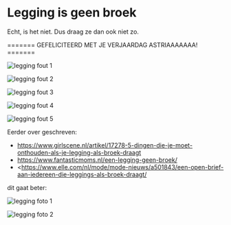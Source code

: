 Legging is geen broek
================

Echt, is het niet. Dus draag ze dan ook niet zo.


======= GEFELICITEERD MET JE VERJAARDAG ASTRIAAAAAAA! =======




![legging fout 1](images/2093.jpg)

![legging fout 2](images/4935ebfbea_1426859872_Smokkelen-door-een-geheel-leggingpak-aan-te-trekken-maakt-het-nog-geen-broek__list-noup.jpg)

![legging fout 3](images/700xnx737897-pagespeed-ic-ergsqwizrp-o.png)

![legging fout 4](images/cad705cea3_1426857871_Wij-herhalen-een-legging-is-geen-broek__list-noup.jpg)

![legging fout 5](images/leggings-zijn-geen-broeken-nsmbl-10-b.jpg)

Eerder over geschreven:

- <https://www.girlscene.nl/artikel/17278-5-dingen-die-je-moet-onthouden-als-je-legging-als-broek-draagt>
- <https://www.fantasticmoms.nl/een-legging-geen-broek/>
- <https://www.elle.com/nl/mode/mode-nieuws/a501843/een-open-brief-aan-iedereen-die-leggings-als-broek-draagt/


dit gaat beter:

![legging foto 1](images/ayo-ogunseinde-0xWXyaa8bTQ-unsplash.jpg)

![legging foto 2](images/emily-rudolph--m0xspcr6Xw-unsplash.jpg)

